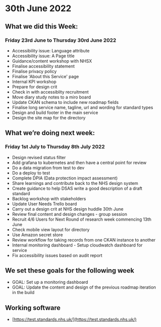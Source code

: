 # 30th  June 2022 

## What we did this Week:
### Friday 23rd  June  to Thursday 30rd June 2022
* Accessibility issue: Language attribute
* Accessibility issue: A Page title
* Guidance/content workshop with NHSX
* Finalise accessibility statement
* Finalise privacy policy
* Finalise 'About this Service' page
* Internal KPI workshop
* Prepare for design crit
* Check in with accessiblity recruitment
* Move diary study notes to a miro board
* Update CKAN schema to include new roadmap fields
* Finalise long service name, tagline, url and wording for standard types
* Design and build footer in the main service
* Design the site map for the directory

## What we’re doing next week:
### Friday 1st July to Thursday 8th July 2022 

* Design revised status filter
* Add grafana to kubernetes and then have a central point for review
* Do a data migration from test to dev
* Do a deploy to test
* Complete DPIA (Data protection impact assessment)
* Share learnings and contribute back to the NHS design system
* Create guidance to help DSAS write a good description of a draft standard
* Backlog workshop with stakeholders
* Update User Needs Trello board
* Carry out a design crit at NHS design huddle 30th June
* Review final content and design changes - group session
* Recruit 4/6 Users for Next Round of research week commencing 13th June
* Check mobile view layout for directory
* Use Amazon secret store
* Review workflow for taking records from one CKAN instance to another
* Internal monitoring dashboard - Setup cloudwatch dashboard for service
* Fix accessibility issues based on audit report

## We set these goals for the following week
* GOAL: Set up a monitoring dashboard
* GOAL: Update the content and design of the previous roadmap iteration in the build

## Working software
* [https://test.standards.nhs.uk/](https://test.standards.nhs.uk/) 

